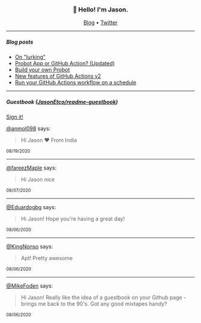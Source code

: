 <h3 align="center">👋 Hello! I'm Jason.</h3>

<p align="center">
  <a href="https://jasonet.co">Blog</a> •
  <a href="https://twitter.com/JasonEtco">Twitter</a>
</p>

---

##### Blog posts

<!--START_SECTION:posts-->
* [On &quot;lurking&quot;](https:&#x2F;&#x2F;jasonet.co&#x2F;posts&#x2F;on-lurking&#x2F;)
* [Probot App or GitHub Action? (Updated)](https:&#x2F;&#x2F;jasonet.co&#x2F;posts&#x2F;probot-app-or-github-action-v2&#x2F;)
* [Build your own Probot](https:&#x2F;&#x2F;jasonet.co&#x2F;posts&#x2F;build-your-own-probot&#x2F;)
* [New features of GitHub Actions v2](https:&#x2F;&#x2F;jasonet.co&#x2F;posts&#x2F;new-features-of-github-actions&#x2F;)
* [Run your GitHub Actions workflow on a schedule](https:&#x2F;&#x2F;jasonet.co&#x2F;posts&#x2F;scheduled-actions&#x2F;)
<!--END_SECTION:posts-->

---

##### Guestbook ([JasonEtco/readme-guestbook](https://github.com/JasonEtco/readme-guestbook))

<a href="https://readme-guestbook.now.sh">Sign it!</a>

<!--START_SECTION:guestbook-->
[@anmol098](https://github.com/anmol098) says:

> Hi Jason 
❤️ From India

<sup>08/19/2020</sup>


---

[@fareezMaple](https://github.com/fareezMaple) says:

> Hi Jason nice

<sup>08/07/2020</sup>


---

[@Eduardogbg](https://github.com/Eduardogbg) says:

> Hi Jason! Hope you're having a great day!

<sup>08/06/2020</sup>


---

[@KingNonso](https://github.com/KingNonso) says:

> Apt!
Pretty awesome 

<sup>08/06/2020</sup>


---

[@MikeFoden](https://github.com/MikeFoden) says:

> Hi Jason! Really like the idea of a guestbook on your Github page - brings me back to the 90's. Got any good mixtapes handy?

<sup>08/06/2020</sup>

<!--END_SECTION:guestbook-->
<!--GUESTBOOK_LIST [{"name":"anmol098","message":"Hi Jason \n❤️ From India","date":"08/19/2020"},{"name":"fareezMaple","message":"Hi Jason nice","date":"08/07/2020"},{"name":"Eduardogbg","message":"Hi Jason! Hope you're having a great day!","date":"08/06/2020"},{"name":"KingNonso","message":"Apt!\nPretty awesome ","date":"08/06/2020"},{"name":"MikeFoden","message":"Hi Jason! Really like the idea of a guestbook on your Github page - brings me back to the 90's. Got any good mixtapes handy?","date":"08/06/2020"}]-->
